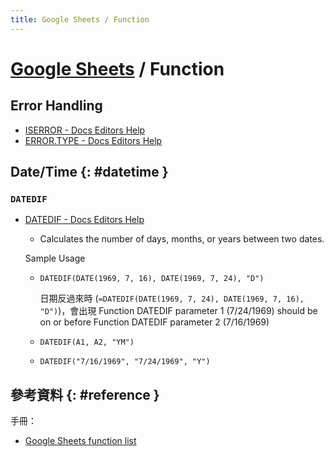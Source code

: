 ```yaml
---
title: Google Sheets / Function
---
```

# [Google Sheets](google-sheets.md) / Function

## Error Handling

  - [ISERROR \- Docs Editors Help](https://support.google.com/docs/answer/3093349)
  - [ERROR\.TYPE \- Docs Editors Help](https://support.google.com/docs/answer/3238305)

## Date/Time {: #datetime }

### `DATEDIF`

  - [DATEDIF \- Docs Editors Help](https://support.google.com/docs/answer/6055612)

      - Calculates the number of days, months, or years between two dates.

    Sample Usage

      - `DATEDIF(DATE(1969, 7, 16), DATE(1969, 7, 24), "D")`

        日期反過來時 (`=DATEDIF(DATE(1969, 7, 24), DATE(1969, 7, 16), "D")`)，會出現 Function DATEDIF parameter 1 (7/24/1969) should be on or before Function DATEDIF parameter 2 (7/16/1969)

      - `DATEDIF(A1, A2, "YM")`
      - `DATEDIF("7/16/1969", "7/24/1969", "Y")`

## 參考資料 {: #reference }

手冊：

  - [Google Sheets function list](https://support.google.com/docs/table/25273?hl=en)
